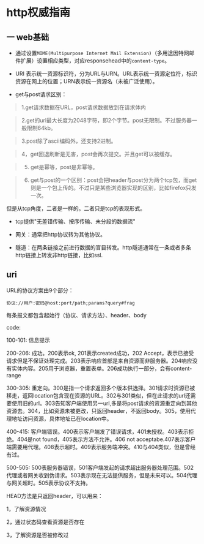# http权威指南

## 一 web基础

+ 通过设置`MIME(Multipurpose Internet Mail Extension)`（多用途因特网邮件扩展）设置相应类型，对应responsehead中的`content-type`。

+ URI 表示统一资源标识符，分为URL与URN。URL表示统一资源定位符，标识资源在网上的位置；URN表示统一资源名（未被广泛使用）。

+ get与post请求区别：

> 1.get请求数据在URL，post请求数据放到在请求体内

> 2.get的url最大长度为2048字符，即2个字节。post无限制。不过服务器一般限制64kb。

> 3.post除了ascii编码外，还支持2进制。

> 4，get回退刷新是无害，post会再次提交。并且get可以被缓存。

> 5. get是幂等，post是非幂等。

> 6. get与post的一个区别：post会把header与post分为两个tcp包，而get则是一个包上传的。不过只是某些浏览器实现的区别，比如firefox只发一次。

但是从tcp角度，二者是一样的。二者只是tcp的表现形式。

+ tcp提供"无差错传输、按序传输、未分段的数据流"

+ 网关：通常把http协议转为其他协议。

+ 隧道：在两条链接之前进行数据的盲目转发。http隧道通常在一条或者多条http链接上转发非http链接，比如ssl.

## uri

URL的协议方案由9个部分：

`协议://用户:密码@host:port/path;params?query#frag`

每条报文都包含起始行（协议、请求方法）、header、body

code:

100-101: 信息提示

200-206: 成功。200表示ok, 201表示created成功，202 Accept，表示已接受请求但是不保证处理完成。203表示响应首部是来自资源而非服务器。204响应没有实体内容。205用于浏览器，重置表单。206成功执行一部分，会有content-range

300-305: 重定向。300是指一个请求返回多个版本供选择。301请求时资源已被移走，返回location包含现在资源的URL。302与301类似，但在此请求的url还需要使用旧的url。303告知客户端使用另一url,多是将post请求的资源重定向到其他资源去。304，比如资源未被更改，只返回header，不返回body。305，使用代理地址访问资源，具体地址已在location中。

400-415: 客户端错误。400表示客户端发了错误请求，401未授权。403表示拒绝。404是not found，405表示方法不允许。406 not acceptabe.407表示客户端需要用代理。408表示超时。409表示服务端冲突。410与404类似，但是曾经有过。

500-505: 500表服务器错误，501客户端发起的请求超出服务器处理范围。502代理或者网关收到伪请求。503表示现在无法提供服务，但是未来可以。504代理与网关超时。505表示协议不支持。

HEAD方法是只返回header，可以用来：

1，了解资源情况

2，通过状态码查看资源是否存在

3，了解资源是否被修改过
